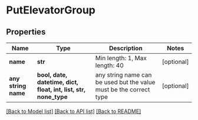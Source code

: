 # PutElevatorGroup


## Properties
Name | Type | Description | Notes
------------ | ------------- | ------------- | -------------
**name** | **str** | Min length: 1, Max length: 40 | [optional] 
**any string name** | **bool, date, datetime, dict, float, int, list, str, none_type** | any string name can be used but the value must be the correct type | [optional]

[[Back to Model list]](../README.md#documentation-for-models) [[Back to API list]](../README.md#documentation-for-api-endpoints) [[Back to README]](../README.md)


